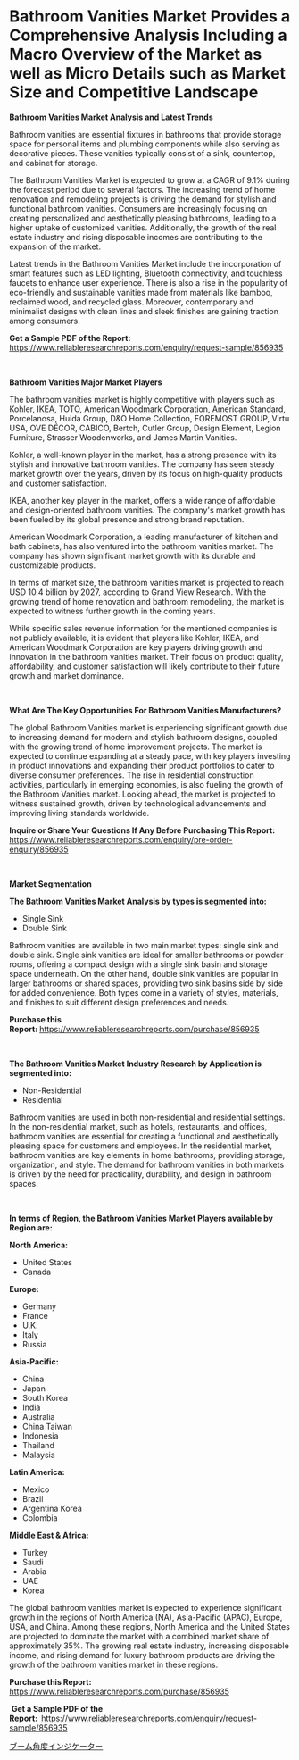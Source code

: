 <p><h1>Bathroom Vanities Market Provides a Comprehensive Analysis Including a Macro Overview of the Market as well as Micro Details such as Market Size and Competitive Landscape</h1></p><p><strong>Bathroom Vanities Market Analysis and Latest Trends</strong></p>
<p><p>Bathroom vanities are essential fixtures in bathrooms that provide storage space for personal items and plumbing components while also serving as decorative pieces. These vanities typically consist of a sink, countertop, and cabinet for storage. </p><p>The Bathroom Vanities Market is expected to grow at a CAGR of 9.1% during the forecast period due to several factors. The increasing trend of home renovation and remodeling projects is driving the demand for stylish and functional bathroom vanities. Consumers are increasingly focusing on creating personalized and aesthetically pleasing bathrooms, leading to a higher uptake of customized vanities. Additionally, the growth of the real estate industry and rising disposable incomes are contributing to the expansion of the market.</p><p>Latest trends in the Bathroom Vanities Market include the incorporation of smart features such as LED lighting, Bluetooth connectivity, and touchless faucets to enhance user experience. There is also a rise in the popularity of eco-friendly and sustainable vanities made from materials like bamboo, reclaimed wood, and recycled glass. Moreover, contemporary and minimalist designs with clean lines and sleek finishes are gaining traction among consumers.</p></p>
<p><strong>Get a Sample PDF of the Report:&nbsp;</strong> <a href="https://www.reliableresearchreports.com/enquiry/request-sample/856935">https://www.reliableresearchreports.com/enquiry/request-sample/856935</a></p>
<p>&nbsp;</p>
<p><strong>Bathroom Vanities Major Market Players</strong></p>
<p><p>The bathroom vanities market is highly competitive with players such as Kohler, IKEA, TOTO, American Woodmark Corporation, American Standard, Porcelanosa, Huida Group, D&O Home Collection, FOREMOST GROUP, Virtu USA, OVE DÉCOR, CABICO, Bertch, Cutler Group, Design Element, Legion Furniture, Strasser Woodenworks, and James Martin Vanities.</p><p>Kohler, a well-known player in the market, has a strong presence with its stylish and innovative bathroom vanities. The company has seen steady market growth over the years, driven by its focus on high-quality products and customer satisfaction.</p><p>IKEA, another key player in the market, offers a wide range of affordable and design-oriented bathroom vanities. The company's market growth has been fueled by its global presence and strong brand reputation.</p><p>American Woodmark Corporation, a leading manufacturer of kitchen and bath cabinets, has also ventured into the bathroom vanities market. The company has shown significant market growth with its durable and customizable products.</p><p>In terms of market size, the bathroom vanities market is projected to reach USD 10.4 billion by 2027, according to Grand View Research. With the growing trend of home renovation and bathroom remodeling, the market is expected to witness further growth in the coming years.</p><p>While specific sales revenue information for the mentioned companies is not publicly available, it is evident that players like Kohler, IKEA, and American Woodmark Corporation are key players driving growth and innovation in the bathroom vanities market. Their focus on product quality, affordability, and customer satisfaction will likely contribute to their future growth and market dominance.</p></p>
<p>&nbsp;</p>
<p><strong>What Are The Key Opportunities For Bathroom Vanities Manufacturers?</strong></p>
<p><p>The global Bathroom Vanities market is experiencing significant growth due to increasing demand for modern and stylish bathroom designs, coupled with the growing trend of home improvement projects. The market is expected to continue expanding at a steady pace, with key players investing in product innovations and expanding their product portfolios to cater to diverse consumer preferences. The rise in residential construction activities, particularly in emerging economies, is also fueling the growth of the Bathroom Vanities market. Looking ahead, the market is projected to witness sustained growth, driven by technological advancements and improving living standards worldwide.</p></p>
<p><strong>Inquire or Share Your Questions If Any Before Purchasing This Report:</strong> <a href="https://www.reliableresearchreports.com/enquiry/pre-order-enquiry/856935">https://www.reliableresearchreports.com/enquiry/pre-order-enquiry/856935</a></p>
<p>&nbsp;</p>
<p><strong>Market Segmentation</strong></p>
<p><strong>The Bathroom Vanities Market Analysis by types is segmented into:</strong></p>
<p><ul><li>Single Sink</li><li>Double Sink</li></ul></p>
<p><p>Bathroom vanities are available in two main market types: single sink and double sink. Single sink vanities are ideal for smaller bathrooms or powder rooms, offering a compact design with a single sink basin and storage space underneath. On the other hand, double sink vanities are popular in larger bathrooms or shared spaces, providing two sink basins side by side for added convenience. Both types come in a variety of styles, materials, and finishes to suit different design preferences and needs.</p></p>
<p><strong>Purchase this Report:&nbsp;</strong><a href="https://www.reliableresearchreports.com/purchase/856935">https://www.reliableresearchreports.com/purchase/856935</a></p>
<p>&nbsp;</p>
<p><strong>The Bathroom Vanities Market Industry Research by Application is segmented into:</strong></p>
<p><ul><li>Non-Residential</li><li>Residential</li></ul></p>
<p><p>Bathroom vanities are used in both non-residential and residential settings. In the non-residential market, such as hotels, restaurants, and offices, bathroom vanities are essential for creating a functional and aesthetically pleasing space for customers and employees. In the residential market, bathroom vanities are key elements in home bathrooms, providing storage, organization, and style. The demand for bathroom vanities in both markets is driven by the need for practicality, durability, and design in bathroom spaces.</p></p>
<p>&nbsp;</p>
<p><strong>In terms of Region, the Bathroom Vanities Market Players available by Region are:</strong></p>
<p>
    <p> <strong> North America: </strong>
        <ul>
            <li>United States</li>
            <li>Canada</li>
        </ul>
        </p> 
    <p> <strong> Europe: </strong>
        <ul>
            <li>Germany</li>
            <li>France</li>
            <li>U.K.</li>
            <li>Italy</li>
            <li>Russia</li>
        </ul>
        </p> 
    <p> <strong> Asia-Pacific: </strong>
        <ul>
            <li>China</li>
            <li>Japan</li>
            <li>South Korea</li>
            <li>India</li>
            <li>Australia</li>
            <li>China Taiwan</li>
            <li>Indonesia</li>
            <li>Thailand</li>
            <li>Malaysia</li>
        </ul>
        </p> 
    <p> <strong> Latin America: </strong>
        <ul>
            <li>Mexico</li>
            <li>Brazil</li>
            <li>Argentina Korea</li>
            <li>Colombia</li>
        </ul>
        </p> 
    <p> <strong> Middle East & Africa: </strong>
        <ul>
            <li>Turkey</li>
            <li>Saudi</li>
            <li>Arabia</li>
            <li>UAE</li>
            <li>Korea</li>
        </ul>
    </p>
    </p>
<p><p>The global bathroom vanities market is expected to experience significant growth in the regions of North America (NA), Asia-Pacific (APAC), Europe, USA, and China. Among these regions, North America and the United States are projected to dominate the market with a combined market share of approximately 35%. The growing real estate industry, increasing disposable income, and rising demand for luxury bathroom products are driving the growth of the bathroom vanities market in these regions.</p></p>
<p><strong>Purchase this Report: </strong><a href="https://www.reliableresearchreports.com/purchase/856935">https://www.reliableresearchreports.com/purchase/856935</a></p>
<p>&nbsp;<strong>Get a Sample PDF of the Report:&nbsp;&nbsp;</strong><a href="https://www.reliableresearchreports.com/enquiry/request-sample/856935">https://www.reliableresearchreports.com/enquiry/request-sample/856935</a></p>
<p><strong></strong></p>
<p><p><a href="https://medium.com/@samleite85/%E3%83%96%E3%83%BC%E3%83%A0%E8%A7%92%E5%BA%A6%E6%8C%87%E7%A4%BA%E5%99%A8%E5%B8%82%E5%A0%B4%E3%81%AE%E5%88%86%E6%9E%90%E3%81%A82024%E5%B9%B4%E3%81%8B%E3%82%892031%E5%B9%B4%E3%81%BE%E3%81%A7%E3%81%AE%E4%BA%88%E6%B8%AC%E3%82%B5%E3%82%A4%E3%82%BA-cc5cc470fcc8">ブーム角度インジケーター</a></p></p>